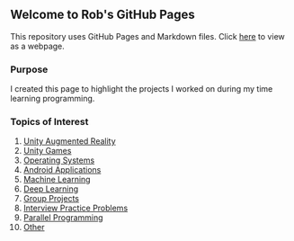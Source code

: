 ## Welcome to Rob's GitHub Pages

This repository uses GitHub Pages and Markdown files. Click [here](https://robsap.github.io/) to view as a webpage.

### Purpose

I created this page to highlight the projects I worked on during my time learning programming.

### Topics of Interest
1. [Unity Augmented Reality](https://robsap.github.io/Unity_Augmented_Reality_Apps/)
2. [Unity Games](https://robsap.github.io/UnityGamesWebGl/)
3. [Operating Systems](https://robsap.github.io/#)
4. [Android Applications](https://robsap.github.io/#)
5. [Machine Learning](https://robsap.github.io/#)
6. [Deep Learning](https://robsap.github.io/#)
7. [Group Projects](https://robsap.github.io/#)
8. [Interview Practice Problems](https://robsap.github.io/#)
9. [Parallel Programming](https://robsap.github.io/#)
10. [Other](https://robsap.github.io/#)

